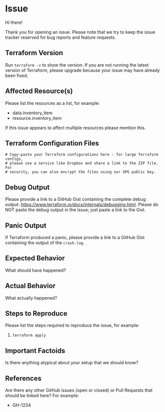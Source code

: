 # Issue

Hi there!

Thank you for opening an issue. Please note that we try to keep the issue tracker reserved for bug reports and feature requests.

## Terraform Version

Run `terraform -v` to show the version. If you are not running the latest version of Terraform, please upgrade because your issue may have already been fixed.

## Affected Resource(s)

Please list the resources as a list, for example:

- data.inventory_item
- resource.inventory_item

If this issue appears to affect multiple resources please mention this.

## Terraform Configuration Files

```hcl
# Copy-paste your Terraform configurations here - for large Terraform configs,
# please use a service like Dropbox and share a link to the ZIP file. For
# security, you can also encrypt the files using our GPG public key.
```

## Debug Output

Please provide a link to a GitHub Gist containing the complete debug output: https://www.terraform.io/docs/internals/debugging.html. Please do NOT paste the debug output in the issue; just paste a link to the Gist.

## Panic Output

If Terraform produced a panic, please provide a link to a GitHub Gist containing the output of the `crash.log`.

## Expected Behavior

What should have happened?

## Actual Behavior

What actually happened?

## Steps to Reproduce

Please list the steps required to reproduce the issue, for example:

1. `terraform apply`

## Important Factoids

Is there anything atypical about your setup that we should know?

## References

Are there any other GitHub issues (open or closed) or Pull Requests that should be linked here? For example:

- GH-1234
